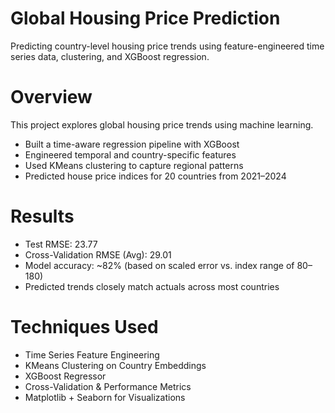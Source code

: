 # Global Housing Price Prediction

Predicting country-level housing price trends using feature-engineered time series data, clustering, and XGBoost regression.

# Overview
This project explores global housing price trends using machine learning. 

- Built a time-aware regression pipeline with XGBoost
- Engineered temporal and country-specific features
- Used KMeans clustering to capture regional patterns
- Predicted house price indices for 20 countries from 2021–2024

# Results
- Test RMSE: 23.77
- Cross-Validation RMSE (Avg): 29.01
- Model accuracy: ~82% (based on scaled error vs. index range of 80–180)
- Predicted trends closely match actuals across most countries

# Techniques Used
- Time Series Feature Engineering
- KMeans Clustering on Country Embeddings
- XGBoost Regressor
- Cross-Validation & Performance Metrics
- Matplotlib + Seaborn for Visualizations
